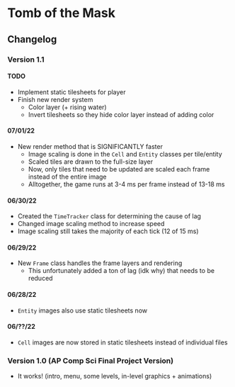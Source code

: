 # **Tomb of the Mask**

## **Changelog**

### Version 1.1

#### TODO

- Implement static tilesheets for player
- Finish new render system
  - Color layer (+ rising water)
  - Invert tilesheets so they hide color layer instead of adding color

#### 07/01/22

- New render method that is SIGNIFICANTLY faster
  - Image scaling is done in the `Cell` and `Entity` classes per tile/entity
  - Scaled tiles are drawn to the full-size layer
  - Now, only tiles that need to be updated are scaled each frame instead of the entire image
  - Alltogether, the game runs at 3-4 ms per frame instead of 13-18 ms

#### 06/30/22

- Created the `TimeTracker` class for determining the cause of lag
- Changed image scaling method to increase speed
- Image scaling still takes the majority of each tick (12 of 15 ms)

#### 06/29/22

- New `Frame` class handles the frame layers and rendering
  - This unfortunately added a ton of lag (idk why) that needs to be reduced

#### 06/28/22

- `Entity` images also use static tilesheets now

#### 06/??/22

- `Cell` images are now stored in static tilesheets instead of individual files

### **Version 1.0** (AP Comp Sci Final Project Version)

- It works! (intro, menu, some levels, in-level graphics + animations)
